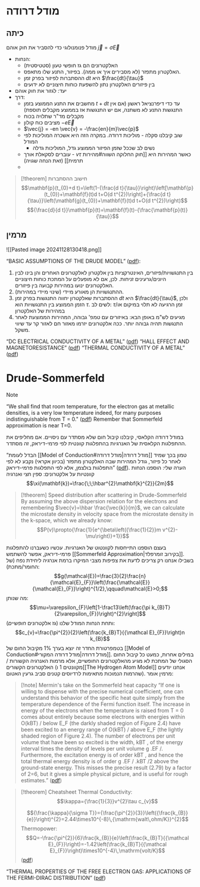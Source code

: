 # מודל דרודה

## כיתה
מודל פנומנולוגי כדי להסביר את חוק אוהם $\vec{j} = \sigma\vec{{E}}$
- הנחות:
	- האלקטרונים הם גז חופשי טעון (סטטיסטית)
	- האלקטרון מתפזר (לא מסבירים איך או ממה). בפיזור, התנע שלו מתאפס.
	- ההסתברות לפיזור בפרק זמן $dt$ היא $\frac{dt}{\tau}$
	- בין פיזורים האלקטרון נתון להשפעת כוחות חיצוניים לא ידועים
- יעד: לגזור את חוק אוהם
- דרך:
	- מחשבים את התנע הממוצע בזמן $t+dt$ עד כדי דיפרנציאל ראשון (אם אין התנגשות התנע לא משתנה, אם יש התנגשות אז בממוצע מקבלים תוספת) 
	- מקבלים מד"ר שתלויה בכוח
	- מציבים כוח קולון $-e \vec{E}$
	- $\vec{j} = -en \vec{v} = -\frac{en}{m}\vec{p}$
	- שוב קיבלנו סקלה - מוליכות דרודה. במקרה הזה היא אשכרה המוליכות לפי המודל
		- נשים לב שככל שזמן הפיזור הממוצע גדל, המוליכות גדלה
	- עוברים לסקאלת אורך - $v \tau$ כאשר המהירות היא [[חוק החלוקה השווה#מהירות תרמית]] (זאת הנחה שגויה)
	- 




> [!theorem] חישוב ההסתברות
> $$\mathbf{p}(t_{0}+d t)=\left(1-{\frac{d t}{\tau}}\right)\left[\mathbf{p}(t_{0})+\mathbf{f}(t)d t+O(d t^{2})\right]+{\frac{d t}{\tau}}\left(\mathbf{g}(t_{0})+\mathbf{f}(t)d t+O(d t^{2})\right)$$
> $${\frac{d}{d t}}\mathbf{p}(t)=\mathbf{f}(t)-{\frac{\mathbf{p}(t)}{\tau}}$$




## מרמין
![[Pasted image 20241128130418.png]]

“BASIC ASSUMPTIONS OF THE DRUDE MODEL” ([pdf](zotero://open-pdf/library/items/2CHG866D?page=26&annotation=92HFFDX3)):
1. בין התנגשויות/פיזורים, האינטרקציות בין אלקטרון לאלקטרונים האחרים והן בינו לבין היונים/גרעינים זניחות. לכן, אם לא מופעלים על המתכת כוחות חיצוניים האלקטרונים ינועו במהירות קבועה בין פיזורים.
2. ההתנגשויות הן מאורע מיידי (שינוי מיידי במהירות). 
3. ההסתברות שאלקטרון יחווה התנגשות בפרק זמן $dt$ היא $\frac{dt}{\tau}$, ולכן הזמן הממוצע בין התנגשויות הוא $\tau$. לשים לב: $\tau$/זמן הרגיעה לא תלוי במיקום או במהירות של האלקטרון
4. מגיעים לש"מ באופן הבא: באיזורים עם טמפ' גבוהה, המהירות הממוצעת לאחר התנגשות תהיה גבוהה יותר. ככה אלקטרונים יזרמו מאזור חם לאזור קר עד שיווי משקל.

“DC ELECTRICAL CONDUCTIVITY OF A METAL” ([pdf](zotero://open-pdf/library/items/2CHG866D?page=30&annotation=MIUBFE5S))
“HALL EFFECT AND MAGNETORESISTANCE” ([pdf](zotero://open-pdf/library/items/2CHG866D?page=35&annotation=U7E8B7BM))
“THERMAL CONDUCTIVITY OF A METAL” ([pdf](zotero://open-pdf/library/items/2CHG866D?page=43&annotation=DXNZF2GH))


# Drude-Sommerfeld

>[!note]
>“We shall find that room temperature, for the electron gas at metallic densities, is a very low temperature indeed, for many purposes indistinguishable from T = 0." ([pdf](zotero://open-pdf/library/items/2CHG866D?page=54&annotation=MPAE7SBY)) Remember that Sommerfeld approximation is near T=0.

במודל דרודה הקלאסי, קיבלנו קיבול חום שלא מסתדר עם ניסויים. אם מחליפים את ההתפלגות הקלאסית של האנרגיות בהתפלגות קוונטית לפי פרמי-דיראק, זה מסתדר.

“הבדל לעומת [[Model of Conduction#מודל דרודה|מודל דרודה]]  טמון בכך שמיד לאחר כל פיזור, גודל המהירות שבה האלקטרון מתפזר (בכיוון אקראי) נקבע לא לפי התפלגות בולצמן, אלא לפי התפלגות פרמי-דיראק” ([pdf](zotero://open-pdf/library/items/863SHVRM?page=1&annotation=W6AAJEGX)). הערה שלי: הוספנו הנחות קוונטיות על אלקטרונים: ספין חצי ואנרגיה $$\xi(\mathbf{k})=\frac{\;\;\hbar^{2}\mathbf{k}^{2}}{2m}$$

>[!theorem] Speed distribution after scattering in Drude-Sommerfeld
>By assuming the above dispersion relation for the electrons and remembering $\vec{v}=\hbar \frac{\vec{k}}{m}$, we can calculate the microstate density in velocity space from the microstate density in the k-space, which we already know:
>$$P(v)\propto{\frac{1}{e^{\beta\left({\frac{1}{2}}m v^{2}-\mu\right)}+1}}$$

בעצם הוספנו התייחסות לקוונטוט של האנרגיות. עכשיו כשעברנו להתפלגות פרמי-דיראק, אפשר להשתמש [[Sommerfeld Approximation|בקירוב זומרפלד]]. בשבילו אנחנו רק צריכים לדעת את צפיפות מצבי המיקרו ברמת אנרגיה ליחידת נפח (של החומר/מתכת):
$$g(\mathcal{E})=\frac{3}{2}\frac{n}{\mathcal{E}_{F}}\left(\frac{\mathcal{E}}{\mathcal{E}_{F}}\right)^{1/2},\qquad\mathcal{E}>0;$$
מה שנותן:
$$\mu=\varepsilon_{F}\left[1-\frac13\left(\frac{\pi k_{B}T}{2\varepsilon_{F}}\right)^{2}\right]$$
ותחת הנחות המודל שלנו (גז אלקטרונים *חופשיים*):
$$c_{v}=\frac{\pi^{2}}{2}\left(\frac{k_{B}T}{{\mathcal E}_{F}}\right)n k_{B}$$
בטמפרטורת החדר זה יוצא בערך 1% מקיבול החום של [[Model of Conduction#מודל דרודה|מודל דרודה המקורי]]. במילים אחרות, כמעט כל קיבול החום הסגולי של המתכת לא מגיע מהאלקטרונים החופשיים, אלא מרמות האנרגיה הקשורות / האלקטרונים הקשורים (מקוונטים 1 ו[[The Hydrogen Atom Model]] אנחנו יודעים שהרמות הנמוכות מתאימות לרדיוסים קטנים סביב גרעין האטום). מרמין אומר:

>[!note] Mermin's take on the Sommerfeld heat capacity
>“If one is willing to dispense with the precise numerical coefficient, one can understand this behavior of the specific heat quite simply from the temperature dependence of the Fermi function itself. The increase in energy of the electrons when the temperature is raised from T = 0 comes about entirely because some electrons with energies within O(kBT) / below E_F (the darkly shaded region of Figure 2.4) have been excited to an energy range of O(kBT) / above E_F (the lightly shaded region of Figure 2.4). The number of electrons per unit volume that have been so excited is the width, kBT , of the energy interval times the density of levels per unit volume g .EF /. Furthermore, the excitation energy is of order kBT , and hence the total thermal energy density is of order g .EF / .kBT /2 above the ground-state energy. This misses the precise result (2.79) by a factor of 2=6, but it gives a simple physical picture, and is useful for rough estimates.” ([pdf](zotero://open-pdf/library/items/2CHG866D?page=68&annotation=XMDAAJA8))


>[!theorem] Cheatsheet
>Thermal Conductivity:$$\kappa={\frac{1}{3}}v^{2}\tau c_{v}$$
>
>$${\frac{\kappa}{\sigma T}}={\frac{\pi^{2}}{3}}\left({\frac{k_{B}}{e}}\right)^{2}=2.44\times10^{-8}\,{\mathrm{walt\,ohm/K}}^{2}$$
>Thermopower:
>$$Q=-\frac{\pi^{2}}{6}\frac{k_{B}}{e}\left(\frac{k_{B}T}{{\mathcal E}_{F}}\right)=-1.42\left(\frac{k_{B}T}{{\mathcal E}_{F}}\right)\times10^{-4}\,\mathrm{volt/K}$$
> ([pdf](zotero://open-pdf/library/items/2CHG866D?page=73&annotation=MTYB27A5))

“THERMAL PROPERTIES OF THE FREE ELECTRON GAS: APPLICATIONS OF THE FERMI-DIRAC DISTRIBUTION” ([pdf](zotero://open-pdf/library/items/2CHG866D?page=64&annotation=9IJ7MUNW))

